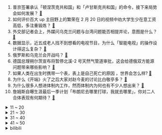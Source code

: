 1. 普京签署承认「顿涅茨克共和国」和「卢甘斯克共和国」的命令，接下来局势会如何发展？ [:link:](https://www.zhihu.com/question/517959142)
2. 如何评价百大 up 主田野上的繁荣在 2 月 20 日的视频中劝大学生少在意工资高低，多注重锻炼？ [:link:](https://www.zhihu.com/question/517647211)
3. 外交部记者会上，外媒问乌克兰问题与台湾问题能否相提并论，意图是什么？ [:link:](https://www.zhihu.com/question/518075946)
4. 数据显示，近五成老人找不到想看的电视节目，为什么「智能电视」的操作设计得这么复杂？ [:link:](https://www.zhihu.com/question/512485525)
5. 俄罗斯和乌克兰会开战吗？ [:link:](https://www.zhihu.com/question/516197449)
6. 德国总理朔尔茨宣布将暂停北溪-2 号天然气管道审批，这会给德俄双方能源问题带来哪些影响？ [:link:](https://www.zhihu.com/question/518091462)
7. 如果人类在出生时携带一个表，表上是自己死亡的原因 ，世界会怎么样? [:link:](https://www.zhihu.com/question/517707690)
8. 为什么《开端》火了之后大家对赵今麦的讨论比白敬亭多？ [:link:](https://www.zhihu.com/question/517776174)
9. 为什么很多人想进体制内工作，然而体制内为何也有不少人想出来？ [:link:](https://www.zhihu.com/question/517613131)
10. 詹姆斯自曝生涯最后一季计划「布朗尼去哪里打球，我就去哪里」，你对二人合体表现有何期待？ [:link:](https://www.zhihu.com/question/517611113)
<details>
<summary>11 ~ 20</summary>

11. 为什么中介都在自己的微信名前加A，却没有律师在自己名字前加A？ [:link:](https://www.zhihu.com/question/510255828)
12. 很多运动员都保持着每天至少睡十个小时的习惯，睡眠是成功秘诀吗？怎样才能拥有好的睡眠？ [:link:](https://www.zhihu.com/question/516894584)
13. BMW i4 上市，售价 44.99万 - 53.99 万元，市场前景如何？ [:link:](https://www.zhihu.com/question/517993482)
14. 你健身后，有什么健身前不知道的感悟？ [:link:](https://www.zhihu.com/question/487122993)
15. 为什么苹果手机那么贵没人觉得贵，华为比苹果便宜网上总有人说贵？ [:link:](https://www.zhihu.com/question/491815561)
16. 两个人在一起合适和喜欢哪个更重要？ [:link:](https://www.zhihu.com/question/515511526)
17. 俄乌真要是爆发大面积冲突，会引发第三次世界大战发生了吗? [:link:](https://www.zhihu.com/question/517928804)
18. 外交部称「中国政府决定对雷神技术公司和洛克希德马丁公司实施反制」，释放了什么信号？ [:link:](https://www.zhihu.com/question/517837306)
19. 主播「驴嫂平荣」涉嫌偷逃税被追罚 6200.3 万元，对直播带货行业有哪些警示？平台应如何规范？ [:link:](https://www.zhihu.com/question/518053638)
20. 李诞退出笑果文化董事，透露出哪些信息？ [:link:](https://www.zhihu.com/question/517793438)
</details>
<details>
<summary>21 ~ 30</summary>

21. 华为是否真的可以摆脱安卓系统，并自研一套鸿蒙系统？ [:link:](https://www.zhihu.com/question/516012835)
22. 2022 LPL 春季赛 RA 干脆利落 2:0 拿下 RNG，如何评价这场比赛？ [:link:](https://www.zhihu.com/question/518055472)
23. 国家要求尽快实现企业职工基本养老保险全国统筹，实施渐进式延迟法定退休年龄，还有哪些信息值得关注？ [:link:](https://www.zhihu.com/question/517854378)
24. 如何看待书亦烧仙草招聘信息称「不上厕所优先」，负责招聘员工回应，是广告公司理解错意思打印错误？ [:link:](https://www.zhihu.com/question/517800663)
25. 南京一女子遭遇车祸，10 天后试管婴儿自然流产，责任应由谁来承担？ [:link:](https://www.zhihu.com/question/517770995)
26. 汽油车真的会在 2030 年左右停售甚至淘汰吗？ [:link:](https://www.zhihu.com/question/478452945)
27. 2022 LPL 春季赛 Wink 回归赛场收获开门红，iG 2:1 击败 JDG，如何评价这场比赛？ [:link:](https://www.zhihu.com/question/518084679)
28. 昆明 6 岁男童被困自动贩货机内，家长索赔 100 万，你认为合理吗，如何评价家长的这种行为？ [:link:](https://www.zhihu.com/question/517823481)
29. 腾讯微信试行「1065」强制员工 18 点下班，为何该消息爆出后，企业没能收获好口碑反而引发诸多争议？ [:link:](https://www.zhihu.com/question/517410118)
30. 为何游戏本很多全塑料模具？而轻薄本大多全金属？ [:link:](https://www.zhihu.com/question/517677420)
</details>
<details>
<summary>31 ~ 40</summary>

31. 本科期间没有任何荣誉，考研复试时影响大吗? [:link:](https://www.zhihu.com/question/329340443)
32. 公考上岸之后你有什么建议想对后来的人说？ [:link:](https://www.zhihu.com/question/517042531)
33. 《原神》关于角色的矛盾再起，如何看待最近八重神子的矛盾，游戏官方该如何处理？ [:link:](https://www.zhihu.com/question/517988921)
34. 萧炎拿云山的尸体给天火是不是太不尊重云韵了？ [:link:](https://www.zhihu.com/question/517599952)
35. 2 月 20 日内蒙古新增本土确诊 32 例，其中呼和浩特 30 例，目前内蒙古情况怎么样？ [:link:](https://www.zhihu.com/question/517766142)
36. 据媒体报道，乌克兰东部顿涅茨克和卢甘斯克通过了与俄友好合作互助条约，将对俄乌局势产生哪些影响？ [:link:](https://www.zhihu.com/question/518063358)
37. 中国驻乌克兰使馆就「乌克兰东部局势」发布 5 点安全提醒，这意味着什么？目前当地情况如何？ [:link:](https://www.zhihu.com/question/518000766)
38. 在复试前报名调剂，会影响第一志愿吗？ [:link:](https://www.zhihu.com/question/391141782)
39. 在友情中很少坚定的被选择怎么办? [:link:](https://www.zhihu.com/question/491957738)
40. 职场遇到明目张胆的言语挑衅，不怼回去怕显得自己软弱可欺，怼回去又自降身份显得自己弱智像杠精，怎么处理? [:link:](https://www.zhihu.com/question/517224781)
</details>
<details>
<summary>41 ~ 50</summary>

41. 网传游戏公司 2022 年不新发版号，会对游戏行业带来什么影响？多家游戏公司股价大跌，可能是什么原因？ [:link:](https://www.zhihu.com/question/517842726)
42. 有一个学法的男朋友是什么样的体验？ [:link:](https://www.zhihu.com/question/266581616)
43. 长得胖真的会引来许多恶意和嘲讽吗？ [:link:](https://www.zhihu.com/question/517906774)
44. 你见过哪些非常有特色的菜名？ [:link:](https://www.zhihu.com/question/514743088)
45. 每天工作烦得要命，沟通多，事也做不完，应该怎么办？ [:link:](https://www.zhihu.com/question/329109129)
46. 21 日，媒体报道四大行将同步下调广州地区房贷利率，释放了什么信号？ [:link:](https://www.zhihu.com/question/517825562)
47. 99 年女生月薪 4000＋，坐标北京，算正常水平吗？ [:link:](https://www.zhihu.com/question/517674690)
48. 考研失败后我的人生该怎么办？ [:link:](https://www.zhihu.com/question/517813213)
49. 现在《原神》甘雨的dps还是T0级别吗? [:link:](https://www.zhihu.com/question/515714197)
50. 十七岁不读书可以怎么办? [:link:](https://www.zhihu.com/question/518069033)
</details><details>
<summary>bilibili</summary>

1. 【时代少年团】宋亚轩刘耀文《一起等雨停》 [:link:](//www.bilibili.com/video/BV1fm4y1d7Tg)
2. 日韩实名羡慕！中国人能自由吃瓜，离不开这位奶奶 [:link:](//www.bilibili.com/video/BV1cS4y1k7JC)
3. 【老番茄】大傻子福尔摩斯(第二集) [:link:](//www.bilibili.com/video/BV1k34y1C7CL)
4. 成 龙 劝 学 [:link:](//www.bilibili.com/video/BV1Xm4y197Bo)
5. 高中忙的理所应当 大学忙的莫名其妙 [:link:](//www.bilibili.com/video/BV1i34y1C7Mb)
6. 耗时五个月！高中生自制翻拍的《艾斯奥特曼》终于来了！ [:link:](//www.bilibili.com/video/BV1FF411J71Q)
7. 【STN快报第六季21】为了拯救工作室！白金竟说自己可以出来卖！ [:link:](//www.bilibili.com/video/BV1vL411K7UN)
8. 来来来！我赌你顶不住这锅《 羊 的 诱 惑 》 [:link:](//www.bilibili.com/video/BV1Hr4y1r79s)
9. 全员崩溃！从业至今，还从未见识过这种场面… [:link:](//www.bilibili.com/video/BV1iP4y1F7Kq)
10. 作为理发师，这是今年剪的最爽的一颗头。 [:link:](//www.bilibili.com/video/BV1AY41157yH)
<details>
<summary>11 ~ 20</summary>

11. 它没钱没流量，但给内娱好好打了个样！ [:link:](//www.bilibili.com/video/BV1VY41157AJ)
12. 【钉宫理惠】B站的大家别催了，这就来骂啦！ [:link:](//www.bilibili.com/video/BV1pZ4y1k7oD)
13. 攒足了10个超赞的家庭小料理，学会了做给家人吃，你一定会回来谢我 ….炭烤牛排、孜然羊排、真蒜味面包、鲍耗双拼、牛排盖饭、芝士土豆泥、蒜辣意面、祖传饼干、鸡芝圈 [:link:](//www.bilibili.com/video/BV1Uq4y1t7ME)
14. 三千块钱买条鱼不为吃鱼肉只为吃骨头？一口下肚我直呼离谱！ [:link:](//www.bilibili.com/video/BV1Lm4y1o7nn)
15. 【李玉刚自投稿】今天真诚地写了一首歌，歌名为《羽生》丨全网首发 [:link:](//www.bilibili.com/video/BV1yF411E7Z2)
16. 小姐姐说想要坐在熊身上 熊：来呀来呀 【街头恶作剧挑战66】 [:link:](//www.bilibili.com/video/BV1yT4y1D7mh)
17. 疯了！好吃到疯了！【会爆浆的鸡腿】非常的哇塞！ [:link:](//www.bilibili.com/video/BV1ju411X7mx)
18. 全网首吃疣背蜘蛛蟹，全程惊喜连连，差点hold不住 [:link:](//www.bilibili.com/video/BV1TS4y1F7Pe)
19. 【原神】雷电将军：呐！八重神子快开门啊！ [:link:](//www.bilibili.com/video/BV1rS4y1r7kr)
20. 我有帽子猫啦！ [:link:](//www.bilibili.com/video/BV1ub4y1t7ec)
</details>
<details>
<summary>21 ~ 30</summary>

21. “读评论”一句话，观众让我跑了1300公里！ [:link:](//www.bilibili.com/video/BV1ja411C7EM)
22. 三年的雪，人们见到都疯了... [:link:](//www.bilibili.com/video/BV1Rm4y1d7SJ)
23. 朋友们，牛皮你们吃过吗？今天分享三种牛皮的做法给大家看看 [:link:](//www.bilibili.com/video/BV1kF411E7X2)
24. 原神2022宣传视频-「来自群星」愿前路永无止境 [:link:](//www.bilibili.com/video/BV1TY41157h1)
25. 我和高中时喜欢的女孩子在一起了 [:link:](//www.bilibili.com/video/BV1u34y1y7tY)
26. 劫匪：找到你的把柄啦！！哈哈哈哈哈哈！！！！！ [:link:](//www.bilibili.com/video/BV1W3411L7LS)
27. 历时40天、200小时 我终于一命通关了造梦西游3！ [:link:](//www.bilibili.com/video/BV19r4y167pL)
28. 今天晚上家里来客人，来老熟人花生大爷这里卡看 [:link:](//www.bilibili.com/video/BV1w44y1n7ps)
29. 【中英正式版】Take It Back - 被好友表白但我不想谈恋爱！原创动画音乐手书 腾讯音乐同步独家上线 [:link:](//www.bilibili.com/video/BV1XF411E7xa)
30. 当英国人和美国人一起说中文……我笑不活了 [:link:](//www.bilibili.com/video/BV1Er4y1r7qz)
</details>
<details>
<summary>31 ~ 40</summary>

31. 天涯地角有穷时，只有相思无尽处。 [:link:](//www.bilibili.com/video/BV15a411C7Pn)
32. 时隔两月！我终于拼出了史上最巨大帝国装甲车！ [:link:](//www.bilibili.com/video/BV1iT4y1D7Ui)
33. 不要故意毁坏、踩死毒蘑菇 [:link:](//www.bilibili.com/video/BV1Gu411X7J8)
34. 别让任何人打乱你的人生节奏！ [:link:](//www.bilibili.com/video/BV1Ma411C7LJ)
35. 北美最便宜自助餐！$15刀海鲜塔可无限续，老板能赚钱吗？ [:link:](//www.bilibili.com/video/BV1P34y1y7sy)
36. 【方舟沙雕动画】夕宝你又再喷墨哦，来吃个饭吧 [:link:](//www.bilibili.com/video/BV1xu411X71m)
37. 【说唱】我去世了，然后... [:link:](//www.bilibili.com/video/BV1vq4y1t7YN)
38. 外媒警告运动员“别吃中国肉！” 外国运动员：真香 [:link:](//www.bilibili.com/video/BV1yP4y1F7Do)
39. 可怜的水史莱姆 [:link:](//www.bilibili.com/video/BV1xr4y1r7Vn)
40. 从商场买下一台抓娃娃机，把爪子力度调最高，抓娃娃有多夸张？ [:link:](//www.bilibili.com/video/BV1vT4y1D7iM)
</details>
<details>
<summary>41 ~ 50</summary>

41. 【花滑运动员千金】我的表演滑彩排花絮 [:link:](//www.bilibili.com/video/BV1PY411578X)
42. 快！ [:link:](//www.bilibili.com/video/BV1Li4y127tD)
43. 【精灵旅社】胯骨轴子扭脱臼 [:link:](//www.bilibili.com/video/BV1w44y1n7tn)
44. 周 杰 伦 [:link:](//www.bilibili.com/video/BV1Jm4y1o7Ef)
45. 【半佛】关于赚钱的秘密与真相 [:link:](//www.bilibili.com/video/BV1Uq4y1t7of)
46. 《明日方舟》EP - Прощание [:link:](//www.bilibili.com/video/BV1Wu411X7q9)
47. 墩子：我鬼混回来了 [:link:](//www.bilibili.com/video/BV1JL4y1G7Hs)
48. 当现实中的小事进入了动漫世界 [:link:](//www.bilibili.com/video/BV13L4y1g742)
49. 花男朋友的钱玩一整天是什么体验？ [:link:](//www.bilibili.com/video/BV1qS4y1F7Qu)
50. 满 分 颜 值 [:link:](//www.bilibili.com/video/BV1a3411L7da)
</details>
<details>
<summary>51 ~ 60</summary>

51. 大白天接到涉黄警情后被拒之门外？上次发生这么无语的事情还是在上次！ [:link:](//www.bilibili.com/video/BV1KY41157Hg)
52. B站小伙伴们的力量借我一用！石黑英雄正式入驻B站啦！ [:link:](//www.bilibili.com/video/BV1XT4y1D7Nc)
53. 【特鲁索娃】谢谢大家的支持！我感到温暖 [:link:](//www.bilibili.com/video/BV1Dm4y197B5)
54. 他用一只左脚养活了全家，如果你正经历困难，请一定要看一看 [:link:](//www.bilibili.com/video/BV1jZ4y1k7Qw)
55. 【医学博士】祸从口入，一口吃掉6000只寄生虫？I 人类最容易感染的三种寄生虫 [:link:](//www.bilibili.com/video/BV14u411X7H7)
56. 亚洲鲤鱼泛滥逼疯美国人！实拍美国人真的没办法吃吗？ [:link:](//www.bilibili.com/video/BV1bP4y1F7cF)
57. 鉴定葫芦岛热门鬼屋 [:link:](//www.bilibili.com/video/BV1Er4y1r7V9)
58. 一个学生吃了他室友剩下来的面条，这是他的四肢发生的变化 [:link:](//www.bilibili.com/video/BV17S4y1F7oF)
59. 八重神子与宵宫圣遗物引发热议！为何原神屡屡出现美工与数值错位？拿着苍古叹故乡，蒙德西洋剑莫名变成万叶专武为何？希望米哈游能好好听听玩家们的声音！ [:link:](//www.bilibili.com/video/BV1zq4y1t7Z8)
60. 爸爸的这一行为估计孩子一辈子都忘不了 [:link:](//www.bilibili.com/video/BV1ZF411E7Nc)
</details>
<details>
<summary>61 ~ 70</summary>

61. 切 枪 现 状 [:link:](//www.bilibili.com/video/BV1YL411K79s)
62. 你敢信这是十四年前的动画？ [:link:](//www.bilibili.com/video/BV143411L7Bv)
63. 偷偷用蓝牙手套给丈母娘打电话…女友没发现直接对线！连环整活！ [:link:](//www.bilibili.com/video/BV16S4y1F7PG)
64. 不是雪容融不火，只是它还没“上班” [:link:](//www.bilibili.com/video/BV1Mr4y1r7tm)
65. 史上最奢侈的煲仔饭吃法？竟然卖我128元一锅！！ [:link:](//www.bilibili.com/video/BV1AF411J7Rx)
66. 作家们的神仙比喻，破防！太绝了！ [:link:](//www.bilibili.com/video/BV1CL4y1G74y)
67. 不能让守护我们的人受冻挨饿呀。 [:link:](//www.bilibili.com/video/BV1HZ4y1d7zQ)
68. 这一晃居然已经10年了 [:link:](//www.bilibili.com/video/BV1Bq4y1t7AY)
69. 出租司机给我讲物理学史 [:link:](//www.bilibili.com/video/BV1X44y1J7bR)
70. 最近广东人吃饭是不是都这样？ [:link:](//www.bilibili.com/video/BV1S44y1J79W)
</details>
<details>
<summary>71 ~ 80</summary>

71. 记住八个规律，想字丑都难 [:link:](//www.bilibili.com/video/BV1CY411L7hN)
72. 14个良心白嫖网站，能帮你找到想要的所有资源！ [:link:](//www.bilibili.com/video/BV1yq4y1t7cS)
73. 是有多不想要张艺谋执导开闭幕式？？？【阿Test正经比比】 [:link:](//www.bilibili.com/video/BV1SS4y1r7vN)
74. 一位小up以为他火了... [:link:](//www.bilibili.com/video/BV1fS4y1r7rf)
75. 这些香料在树上是什么样的？ [:link:](//www.bilibili.com/video/BV1KY41157Xc)
76. 一场和韩国旷日持久的"防偷战争" [:link:](//www.bilibili.com/video/BV1pZ4y1k7Ep)
77. B站真的有一个神秘组织，专门助力每一个不知好歹的梦想！ [:link:](//www.bilibili.com/video/BV1i34y1C7nP)
78. “万物皆有灵性” [:link:](//www.bilibili.com/video/BV1vL411K7ad)
79. 一刀下去，全面实现冰墩墩自由！ [:link:](//www.bilibili.com/video/BV18T4y1D7dF)
80. OPPO Find X5系列：姜文驾船出海，只为一次日出！ [:link:](//www.bilibili.com/video/BV1jL4y1G7tq)
</details>
<details>
<summary>81 ~ 90</summary>

81. 上 班 摸 鱼 超 开 心 ！ [:link:](//www.bilibili.com/video/BV18Z4y1k73F)
82. 冰墩墩挥手告别 [:link:](//www.bilibili.com/video/BV1jL4y1G7Yy)
83. 河南平顶山大雪看台下无人，戏剧依旧表演！为什么戏一开始就必须唱完 [:link:](//www.bilibili.com/video/BV1N34y1y7wH)
84. 当年的篮球女孩你还记得吗？如今她活成了这样子 [:link:](//www.bilibili.com/video/BV1Wr4y1r7Q8)
85. 两个人生赢家出来相亲，免不了要来一场battle [:link:](//www.bilibili.com/video/BV1Ti4y127BR)
86. 《野生气氛组》 [:link:](//www.bilibili.com/video/BV1PS4y1F7e8)
87. 南方人第一次去东北早市，零下17度，相机都被冻坏了！无广试吃员 [:link:](//www.bilibili.com/video/BV13R4y1j7qu)
88. 【原神手书】神子的恋爱飞行棋~ [:link:](//www.bilibili.com/video/BV1Jm4y1o7Dp)
89. 叛 逆 期 [:link:](//www.bilibili.com/video/BV1yb4y147gU)
90. 出轨家暴，还要杀妻骗保，干死渣男需要分几步？国产悬疑剧《江照黎明》上 [:link:](//www.bilibili.com/video/BV1oL411K7wm)
</details>
<details>
<summary>91 ~ 100</summary>

91. 150s沉浸式住酒店丨女生出门都带了啥？？ [:link:](//www.bilibili.com/video/BV1cb4y1t7wr)
92. 暗访网红奶茶店古茗，柠檬腐烂、酸奶过期4天 [:link:](//www.bilibili.com/video/BV1vT4y1D7YV)
93. 快速入睡的技巧！ [:link:](//www.bilibili.com/video/BV1iR4y1V7Jw)
94. 速度更新！公主抱7.0 8.0我惊了，大柳这人能处啊，第一次感觉崽快被炫晕了哈哈【羽生结弦/柳鑫宇】 [:link:](//www.bilibili.com/video/BV1yY411V7z6)
95. 当代大学生返校现状 [:link:](//www.bilibili.com/video/BV1Nb4y1t77m)
96. 游戏里的你，再强大也没我强大。 [:link:](//www.bilibili.com/video/BV1Y341177yQ)
97. 内 部 会 议 [:link:](//www.bilibili.com/video/BV1wF411J792)
98. 《圆神，二次圆》加强完整版 [:link:](//www.bilibili.com/video/BV1Z44y1J77z)
99. 这个掰开长得像屁股的植物是什么？ [:link:](//www.bilibili.com/video/BV1ui4y1274w)
100. 你是做什么工作的？【读评论】 [:link:](//www.bilibili.com/video/BV1fR4y1L78r)
</details></details>